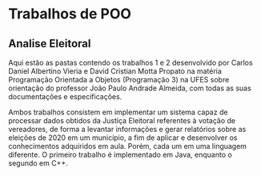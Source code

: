 # Trabalhos de POO
## Analise Eleitoral

Aqui estão as pastas contendo os trabalhos 1 e 2 desenvolvido por Carlos Daniel Albertino Vieria e David Cristian Motta Propato na matéria Programação Orientada a Objetos (Programação 3) na UFES sobre orientação do professor João Paulo Andrade Almeida, com todas as suas documentações e especificações.

Ambos trabalhos consistem em implementar um sistema capaz de processar dados obtidos da Justiça Eleitoral referentes à votação de vereadores, de forma a levantar informações e gerar relatórios sobre as eleições de 2020 em um município, a fim de aplicar e desenvolver os conhecimentos adquiridos em aula. Porém, cada um em uma linguagem diferente.
O primeiro trabalho é implementado em Java, enquanto o segundo em C++.
